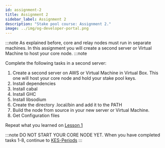 ```yaml
---
id: assignment-2
title: Assignment 2
sidebar_label: Assignment 2
description: "Stake pool course: Assignment 2."
image: ../img/og-developer-portal.png
---
```


:::note
As explained before, core and relay nodes must run in separate machines. In
this assignment you will create a second server or Virtual Machine to host
your core node.
:::note

Complete the following tasks in a second server:

1. Create a second server on AWS or Virtual Machine in Virtual Box. This one will host your core node and hold your stake pool keys.
2. Install dependencies
3. Install cabal
4. Install GHC
5. Install libsodium
6. Create the directory .local/bin and add it to the PATH
7. Build the node from source in your new server or Virtual Machine.
8. Get Configuration files

Repeat what you learned on [Lesson 1](../lesson-1#install-cardano-node)


:::note
DO NOT START YOUR CORE NODE YET.
When you have completed tasks 1-8, continue to [KES-Periods](../assignments/kes_period)
:::
